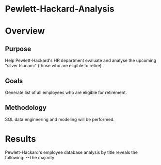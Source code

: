 # Pewlett-Hackard-Analysis

# Overview
## Purpose
Help Pewlett-Hackard's HR department evaluate and analyse the upcoming "silver tsunami" (those who are eligible to retire).

## Goals
Generate list of all employees who are eligible for retirement.

## Methodology
SQL data engineering and modeling will be performed.

# Results
Pewlett-Hackard's employee database analysis by title reveals the following:
--The majority
